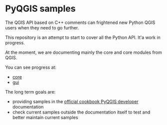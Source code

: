 # PyQGIS samples

The QGIS API based on C++ comments can frightened new Python QGIS users when they need to go further.

This repository is an attempt to start to cover all the Python API. It'a work in progress.

At the moment, we are documenting mainly the core and core modules from QGIS.

You can see progress at:

* [core](core.md)
* [gui](gui.md)



The long term goals are:

* providing samples in the [official cookbook PyQGIS developer](http://docs.qgis.org/testing/en/docs/pyqgis_developer_cookbook/) documentation
* check current samples outside the documentation itself to test and better maintain current samples

